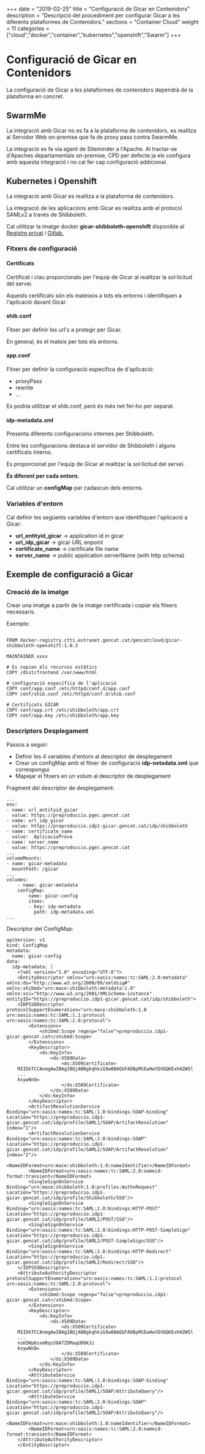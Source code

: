 +++
date        = "2019-02-25"
title       = "Configuració de Gicar en Contenidors"
description = "Descripció del procediment per configurar Gicar a les diferents plataformes de Contenidors."
sections    = "Container Cloud"
weight      = 11
categories  = ["cloud","docker","container","kubernetes","openshift","Swarm"]
+++

# Configuració de Gicar en Contenidors

La configuració de Gicar a les plataformes de contenidors dependrà de la plataforma en concret.

## SwarmMe

La integració amb Gicar no es fa a la plataforma de contenidors, es realitza al Servidor Web on-premise que fa de proxy pass contra SwarmMe.

La integració es fa via agent de Siteminder a l'Apache.
Al tractar-se d'Apaches departamentals on-premise, CPD per defecte ja els configura amb aquesta integració i no cal fer cap configuració addicional.

## Kubernetes i Openshift

La integració amb Gicar es realitza a la plataforma de contenidors.

La integració de les aplicacions amb Gicar es realitza amb el protocol SAMLv2 a través de Shibboleth.

Cal utilitzar la imatge docker **gicar-shibboleth-openshift** disponible al [Registre privat](http://canigo.ctti.gencat.cat/draft/cloud/cloud-caas/dockerRegistry/) i [Gitlab.](https://git.intranet.gencat.cat/3048-intern/imatges-docker/gicar-shibboleth-openshift/tree/1.0.3)


### Fitxers de configuració

#### Certificats

Certificat i clau proporcionats per l'equip de Gicar al realitzar la sol·licitud del servei.

Aquests certificats són els mateixos a tots els entorns i identifiquen a l'aplicació davant Gicar.

#### shib.conf

Fitxer per definir les url's a protegir per Gicar.

En general, és el mateix per tots els entorns.

#### app.conf

Fitxer per definir la configuració específica de d'aplicació:

* proxyPass
* rewrite
* ...

Es podria utilitzar el shib.conf, però és més net fer-ho per separat.

#### idp-metadata.xml

Presenta diferents configuracions internes per Shibboleth.

Entre les configuracions destaca el servidor de Shibboleth i alguns certificats interns.

Es proporcionat per l'equip de Gicar al realitzar la sol·licitud del servei.

**És diferent per cada entorn.**

Cal utilitzar un **configMap**  par cadascun dels entorns.

### Variables d'entorn

Cal definir les següents variables d'entorn que identifiquen l'aplicació a Gicar:

- **url_entityid_gicar** -> application id in gicar
- **url_idp_gicar** -> gicar URL enpoint
- **certificate_name** -> certificate file name
- **server_name** -> public application serverName (with http schema)



## Exemple de configuració a Gicar

### Creació de la imatge

Crear una imatge a partir de la imatge certificada i copiar els fitxers necessaris.

Exemple:

```

FROM docker-registry.ctti.extranet.gencat.cat/gencatcloud/gicar-shibboleth-openshift:1.0.3

MAINTAINER xxxx

# Es copien els recursos estàtics
COPY /dist/frontend /var/www/html

# configuració específica de l'aplicació
COPY conf/app.conf /etc/httpd/conf.d/app.conf
COPY conf/shib.conf /etc/httpd/conf.d/shib.conf

# Certificats GICAR
COPY conf/app.crt /etc/shibboleth/app.crt
COPY conf/app.key /etc/shibboleth/app.key

```

### Descriptors Desplegament

Passos a seguir:

- Definir les 4 variables d'entorn al descriptor de desplegament
- Crear un configMap amb el fitxer de configuració **idp-netadata.xml** que correspongui
- Mapejar el fitxers en un volum al descriptor de desplegament

Fragment del descriptor de desplegament:

```
...
env:
- name: url_entityid_gicar
  value: https://preproduccio.pgec.gencat.cat
- name: url_idp_gicar
  value: https://preproduccio.idp1-gicar.gencat.cat/idp/shibboleth
- name: certificate_name
  value:  AplicacioProva
- name: server_name
  value: https://preproduccio.pgec.gencat.cat
...
volumeMounts:
- name: gicar-metadata
  mountPath: /gicar
...
volumes:
    - name: gicar-metadata
    configMap:
        name: gicar-config
        items:
        - key: idp-metadata
          path: idp-metadata.xml
...
```

Descriptor del ConfigMap:
```
apiVersion: v1
kind: ConfigMap
metadata:
  name: gicar-config
data:
  idp-metadata: |
    <?xml version="1.0" encoding="UTF-8"?>
    <EntityDescriptor xmlns="urn:oasis:names:tc:SAML:2.0:metadata" xmlns:ds="http://www.w3.org/2000/09/xmldsig#" xmlns:shibmd="urn:mace:shibboleth:metadata:1.0" xmlns:xsi="http://www.w3.org/2001/XMLSchema-instance" entityID="https://preproduccio.idp1-gicar.gencat.cat/idp/shibboleth">
    <IDPSSODescriptor protocolSupportEnumeration="urn:mace:shibboleth:1.0 urn:oasis:names:tc:SAML:1.1:protocol urn:oasis:names:tc:SAML:2.0:protocol">
        <Extensions>
            <shibmd:Scope regexp="false">preproduccio.idp1-gicar.gencat.cat</shibmd:Scope>
        </Extensions>
        <KeyDescriptor>
            <ds:KeyInfo>
                <ds:X509Data>
                    <ds:X509Certificate>
    MIIDkTCCAnmgAwIBAgIBQjANBgkqhkiG9w0BAQUFADBpMSEwHwYDVQQKExhHZW5l
    ...
    ksywNnQ=
                    </ds:X509Certificate>
                </ds:X509Data>
            </ds:KeyInfo>
        </KeyDescriptor>
        <ArtifactResolutionService Binding="urn:oasis:names:tc:SAML:1.0:bindings:SOAP-binding" Location="https://preproduccio.idp1-gicar.gencat.cat/idp/profile/SAML1/SOAP/ArtifactResolution" index="1"/>
        <ArtifactResolutionService Binding="urn:oasis:names:tc:SAML:2.0:bindings:SOAP" Location="https://preproduccio.idp1-gicar.gencat.cat/idp/profile/SAML2/SOAP/ArtifactResolution" index="2"/>     
        <NameIDFormat>urn:mace:shibboleth:1.0:nameIdentifier</NameIDFormat>
        <NameIDFormat>urn:oasis:names:tc:SAML:2.0:nameid-format:transient</NameIDFormat>
        <SingleSignOnService Binding="urn:mace:shibboleth:1.0:profiles:AuthnRequest" Location="https://preproduccio.idp1-gicar.gencat.cat/idp/profile/Shibboleth/SSO"/>
        <SingleSignOnService Binding="urn:oasis:names:tc:SAML:2.0:bindings:HTTP-POST" Location="https://preproduccio.idp1-gicar.gencat.cat/idp/profile/SAML2/POST/SSO"/>
        <SingleSignOnService Binding="urn:oasis:names:tc:SAML:2.0:bindings:HTTP-POST-SimpleSign" Location="https://preproduccio.idp1-gicar.gencat.cat/idp/profile/SAML2/POST-SimpleSign/SSO"/>
        <SingleSignOnService Binding="urn:oasis:names:tc:SAML:2.0:bindings:HTTP-Redirect" Location="https://preproduccio.idp1-gicar.gencat.cat/idp/profile/SAML2/Redirect/SSO"/>
    </IDPSSODescriptor>
    <AttributeAuthorityDescriptor protocolSupportEnumeration="urn:oasis:names:tc:SAML:1.1:protocol urn:oasis:names:tc:SAML:2.0:protocol">
        <Extensions>
            <shibmd:Scope regexp="false">preproduccio.idp1-gicar.gencat.cat</shibmd:Scope>
        </Extensions>
        <KeyDescriptor>
            <ds:KeyInfo>
                <ds:X509Data>
                    <ds:X509Certificate>
    MIIDkTCCAnmgAwIBAgIBQjANBgkqhkiG9w0BAQUFADBpMSEwHwYDVQQKExhHZW5l
    ...
    nsH3Wp6sxmBqsS0ATZOMaqUD6KJz
    ksywNnQ=
                    </ds:X509Certificate>
                </ds:X509Data>
            </ds:KeyInfo>
        </KeyDescriptor>
        <AttributeService Binding="urn:oasis:names:tc:SAML:1.0:bindings:SOAP-binding" Location="https://preproduccio.idp1-gicar.gencat.cat/idp/profile/SAML1/SOAP/AttributeQuery"/>
        <AttributeService Binding="urn:oasis:names:tc:SAML:2.0:bindings:SOAP" Location="https://preproduccio.idp1-gicar.gencat.cat/idp/profile/SAML2/SOAP/AttributeQuery"/>
        <NameIDFormat>urn:mace:shibboleth:1.0:nameIdentifier</NameIDFormat>
        <NameIDFormat>urn:oasis:names:tc:SAML:2.0:nameid-format:transient</NameIDFormat>
    </AttributeAuthorityDescriptor>
    </EntityDescriptor>
```
